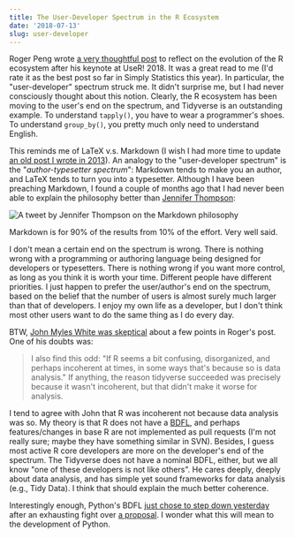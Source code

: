 ```yaml
---
title: The User-Developer Spectrum in the R Ecosystem
date: '2018-07-13'
slug: user-developer
---
```


Roger Peng wrote [a very thoughtful post](https://simplystatistics.org/2018/07/12/use-r-keynote-2018/) to reflect on the evolution of the R ecosystem after his keynote at UseR! 2018. It was a great read to me (I'd rate it as the best post so far in Simply Statistics this year). In particular, the "user-developer" spectrum struck me. It didn't surprise me, but I had never consciously thought about this notion. Clearly, the R ecosystem has been moving to the user's end on the spectrum, and Tidyverse is an outstanding example. To understand `tapply()`, you have to wear a programmer's shoes. To understand `group_by()`, you pretty much only need to understand English.

This reminds me of LaTeX v.s. Markdown (I wish I had more time to update [an old post I wrote in 2013](/en/2013/10/markdown-or-latex/)). An analogy to the "user-developer spectrum" is the "_author-typesetter spectrum_": Markdown tends to make you an author, and LaTeX tends to turn you into a typesetter. Although I have been preaching Markdown, I found a couple of months ago that I had never been able to explain the philosophy better than [Jennifer Thompson](https://tw.com/jent103/status/998440668484722688):

![A tweet by Jennifer Thompson on the Markdown philosophy](https://pbs.twimg.com/media/DdssM0XV0AIR0C5.jpg#border)

Markdown is for 90% of the results from 10% of the effort. Very well said.

I don't mean a certain end on the spectrum is wrong. There is nothing wrong with a programming or authoring language being designed for developers or typesetters. There is nothing wrong if you want more control, as long as you think it is worth your time. Different people have different priorities. I just happen to prefer the user/author's end on the spectrum, based on the belief that the number of users is almost surely much larger than that of developers. I enjoy my own life as a developer, but I don't think most other users want to do the same thing as I do every day.

BTW, [John Myles White was skeptical](https://tw.com/johnmyleswhite/status/1017773947360874497) about a few points in Roger's post. One of his doubts was:

> I also find this odd: "If R seems a bit confusing, disorganized, and perhaps incoherent at times, in some ways that's because so is data analysis." If anything, the reason tidyverse succeeded was precisely because it wasn't incoherent, but that didn't make it worse for analysis.

I tend to agree with John that R was incoherent not because data analysis was so. My theory is that R does not have a [BDFL](https://en.wikipedia.org/wiki/Benevolent_dictator_for_life), and perhaps features/changes in base R are not implemented as pull requests (I'm not really sure; maybe they have something similar in SVN). Besides, I guess most active R core developers are more on the developer's end of the spectrum. The Tidyverse does not have a nominal BDFL, either, but we all know "one of these developers is not like others". He cares deeply, deeply about data analysis, and has simple yet sound frameworks for data analysis (e.g., Tidy Data). I think that should explain the much better coherence.

Interestingly enough, Python's BDFL [just chose to step down yesterday](https://mail.python.org/pipermail/python-committers/2018-July/005664.html) after an exhausting fight over [a proposal](https://www.python.org/dev/peps/pep-0572/). I wonder what this will mean to the development of Python.
